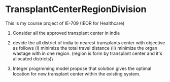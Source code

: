 # TransplantCenterRegionDivision
This is my course project of IE-709 (IEOR for Healthcare)

1. Consider all the approved transplant center in india 
2. devide the all district of india to nearest transplants center with objective as follows 
    (i) minimize the total travel distance 
    (ii) minimize the organ wastage with in one region.    (region is form by transplant center and it's allocated districts)\

3. Integer progrmming model propose that solution gives the optimal location for new transplant center within the existing system.
